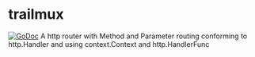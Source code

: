# trailmux
[![GoDoc](https://godoc.org/github.com/github.com/crhntr/trailmux?status.svg)](http://godoc.org/github.com/crhntr/trailmux)
A http router with Method and Parameter routing conforming to http.Handler and using context.Context and http.HandlerFunc
